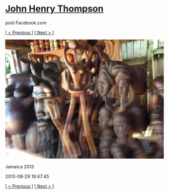 # [John Henry Thompson](../README.md)
post Facebook.com

[[ < Previous ]](2013-08-29-18.md) [[ Next > ]](2013-08-29-20.md)

[![](../media/2013-08-29/Jamaica-2030.jpg)](../README.md)

Jamaica 2013

2013-08-29 19:47:45

[[ < Previous ]](2013-08-29-18.md) [[ Next > ]](2013-08-29-20.md)